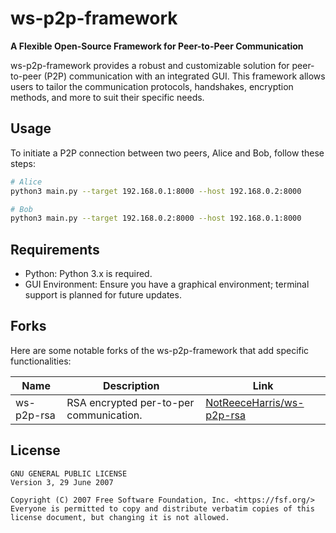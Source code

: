 # ws-p2p-framework

**A Flexible Open-Source Framework for Peer-to-Peer Communication**

ws-p2p-framework provides a robust and customizable solution for peer-to-peer (P2P) communication with an integrated GUI. This framework allows users to tailor the communication protocols, handshakes, encryption methods, and more to suit their specific needs.

## Usage

To initiate a P2P connection between two peers, Alice and Bob, follow these steps:

```sh
# Alice
python3 main.py --target 192.168.0.1:8000 --host 192.168.0.2:8000

# Bob
python3 main.py --target 192.168.0.2:8000 --host 192.168.0.1:8000
```

## Requirements

- Python: Python 3.x is required.
- GUI Environment: Ensure you have a graphical environment; terminal support is planned for future updates.

## Forks

Here are some notable forks of the ws-p2p-framework that add specific functionalities:

Name | Description | Link
--- | --- | ---
ws-p2p-rsa | RSA encrypted per-to-per communication. | [NotReeceHarris/ws-p2p-rsa](https://github.com/NotReeceHarris/ws-p2p-rsa)

## License

```
GNU GENERAL PUBLIC LICENSE
Version 3, 29 June 2007

Copyright (C) 2007 Free Software Foundation, Inc. <https://fsf.org/> Everyone is permitted to copy and distribute verbatim copies of this license document, but changing it is not allowed.
 ```